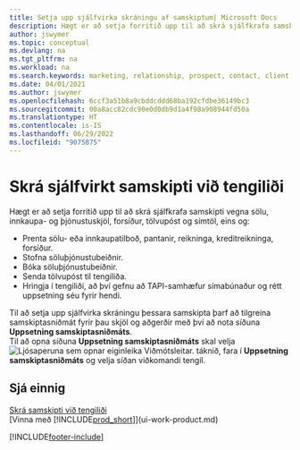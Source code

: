 ```yaml
---
title: Setja upp sjálfvirka skráningu af samskiptum| Microsoft Docs
description: Hægt er að setja forritið upp til að skrá sjálfkrafa samskipti við viðskiptavini eða biðlara, t.d. dæmis vegna sölu, innkaupa- og þjónustuskjöl og símtöl.
author: jswymer
ms.topic: conceptual
ms.devlang: na
ms.tgt_pltfrm: na
ms.workload: na
ms.search.keywords: marketing, relationship, prospect, contact, client, customer
ms.date: 04/01/2021
ms.author: jswymer
ms.openlocfilehash: 6ccf3a51b8a9cbddcddd68ba192cfdbe36149bc3
ms.sourcegitcommit: 00a8acc82cdc90e0d0db9d1a4f98a908944fd50a
ms.translationtype: HT
ms.contentlocale: is-IS
ms.lasthandoff: 06/29/2022
ms.locfileid: "9075875"
---
```

# <a name="recording-interactions-with-contacts-automatically"></a>Skrá sjálfvirkt samskipti við tengiliði
Hægt er að setja forritið upp til að skrá sjálfkrafa samskipti vegna sölu, innkaupa- og þjónustuskjöl, forsíður, tölvupóst og símtöl, eins og:

* Prenta sölu- eða innkaupatilboð, pantanir, reikninga, kreditreikninga, forsíður.
* Stofna söluþjónustubeiðnir.
* Bóka söluþjónustubeiðnir.
* Senda tölvupóst til tengiliða.
* Hringja í tengiliði, að því gefnu að TAPI-samhæfur símabúnaður og rétt uppsetning séu fyrir hendi.

Til að setja upp sjálfvirka skráningu þessara samskipta þarf að tilgreina samskiptasniðmát fyrir þau skjöl og aðgerðir með því að nota síðuna **Uppsetning samskiptasniðmáts**.  
Til að opna síðuna **Uppsetning samskiptasniðmáts** skal velja ![Ljósaperuna sem opnar eiginleika Viðmótsleitar.](media/ui-search/search_small.png "Segðu mér hvað þú vilt gera") táknið, fara í **Uppsetning samskiptasniðmáts** og velja síðan viðkomandi tengil.

## <a name="see-also"></a>Sjá einnig
[Skrá samskipti við tengiliði](marketing-interactions.md)  
[Vinna með [!INCLUDE[prod_short](includes/prod_short.md)]](ui-work-product.md)  


[!INCLUDE[footer-include](includes/footer-banner.md)]